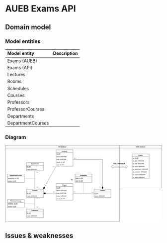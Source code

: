# AUEB Exams API

## Domain model

### Model entities

| Model entity | Description |
| :----------- | :---------- |
| Exams (AUEB) | |
| Exams (API) | |
| Lectures | |
| Rooms | |
| Schedules | |
| Courses | |
| Professors | |
| ProfessorCourses | |
| Departments | |
| DepartmentCourses | |

### Diagram

![Domain model diagram](docs/diagrams/domain_model.png)

## Issues & weaknesses

